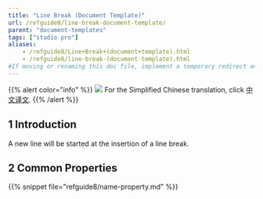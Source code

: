 ```yaml
---
title: "Line Break (Document Template)"
url: /refguide8/line-break-document-template/
parent: "document-templates"
tags: ["studio pro"]
aliases:
    - /refguide8/Line+Break+(document+template).html
    - /refguide8/line-break-(document-template).html
#If moving or renaming this doc file, implement a temporary redirect and let the respective team know they should update the URL in the product. See Mapping to Products for more details.
---
```


{{% alert color="info" %}}
<img src="attachments/chinese-translation/china.png" style="display: inline-block; margin: 0" /> For the Simplified Chinese translation, click [中文译文](https://cdn.mendix.tencent-cloud.com/documentation/refguide8/line-break-document-template.pdf).
{{% /alert %}}

## 1 Introduction

A new line will be started at the insertion of a line break.

## 2 Common Properties

{{% snippet file="refguide8/name-property.md" %}}
